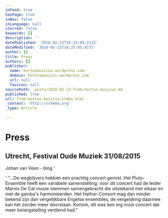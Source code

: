 ```yaml
---
inFeed: true
hasPage: true
inNav: false
inLanguage: null
starred: false
keywords: []
description: ''
datePublished: '2016-02-23T16:25:09.211Z'
dateModified: '2016-02-23T16:25:05.817Z'
author: []
title: Press
authors: []
publisher:
  name: hortusmusicus.wordpress.com
  domain: hortusmusicus.wordpress.com
  url: null
  favicon: null
sourcePath: _posts/2016-02-23-from-hortus-musicus.md
published: true
url: from-hortus-musicus/index.html
_context: 'http://schema.org'
_type: Article

---
```

# Press

## Utrecht, Festival Oude Muziek 31/08/2015

Johan van Veen - blog '

' "...De wegblijvers hebben een prachtig concert gemist. Het Pluto-Ensemble heeft een variabele samenstelling; voor dit concert had de leider Marnix De Cat mooie stemmen samengebracht die uitstekend met elkaar en met de gamba's harmonieerden. Het Hathor-Consort mag dan minder bekend zijn dan vergelijkbare Engelse ensembles, de vergelijking daarmee kan het zonder meer doorstaan. Kortom, dit was een erg mooi concert dat meer belangstelling verdiend had."